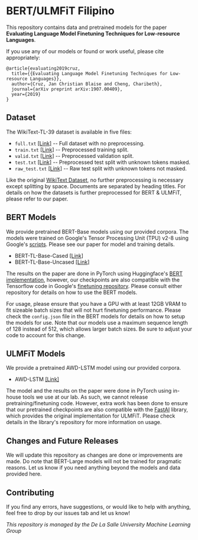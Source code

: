 # BERT/ULMFiT Filipino
This repository contains data and pretrained models for the paper **Evaluating Language Model Finetuning Techniques for Low-resource Languages**.

If you use any of our models or found or work useful, please cite appropriately:
```
@article{evaluating2019cruz,
  title={{Evaluating Language Model Finetuning Techniques for Low-resource Languages}},
  author={Cruz, Jan Christian Blaise and Cheng, Charibeth},
  journal={arXiv preprint arXiv:1907.00409},
  year={2019}
}
```
## Dataset
The WikiText-TL-39 dataset is available in five files:
* ```full.txt``` [[Link]](https://storage.googleapis.com/blaisecruz/datasets/wikitext-tl-39/full.txt) -- Full dataset with no preprocessing.
* ```train.txt``` [[Link]](https://storage.googleapis.com/blaisecruz/datasets/wikitext-tl-39/train.txt) -- Preprocessed training split.
* ```valid.txt``` [[Link]](https://storage.googleapis.com/blaisecruz/datasets/wikitext-tl-39/valid.txt) -- Preprocessed validation split.
* ```test.txt``` [[Link]](https://storage.googleapis.com/blaisecruz/datasets/wikitext-tl-39/test.txt) -- Preprocessed test split with unknown tokens masked.
* ```raw_test.txt``` [[Link]](https://storage.googleapis.com/blaisecruz/datasets/wikitext-tl-39/raw_test.txt) -- Raw test split with unknown tokens not masked.

Like the original [WikiText Dataset](https://blog.einstein.ai/the-wikitext-long-term-dependency-language-modeling-dataset/), no further preprocessing is necessary except splitting by space. Documents are separated by heading titles. For details on how the datasets is further preprocessed for BERT & ULMFiT, please refer to our paper.

## BERT Models
We provide pretrained BERT-Base models using our provided corpora. The models were trained on Google's Tensor Processing Unit (TPU) v2-8 using Google's [scripts](https://github.com/google-research/bert). Please see our paper for model and training details.

* BERT-TL-Base-Cased [[Link]](https://storage.googleapis.com/blaisecruz/bert-tagalog/models/bert-tagalog-base-cased.zip)
* BERT-TL-Base-Uncased [[Link]](https://storage.googleapis.com/blaisecruz/bert-tagalog/models/bert-tagalog-base-uncased.zip)

The results on the paper are done in PyTorch using Huggingface's [BERT implementation](https://github.com/huggingface/pytorch-pretrained-BERT), however, our checkpoints are also compatible with the Tensorflow code in Google's [finetuning repository](https://github.com/google-research/bert). Please consult either repository for details on how to use the BERT models.

For usage, please ensure that you have a GPU with at least 12GB VRAM to fit sizeable batch sizes that will not hurt finetuning performance. Please check the ```config.json``` file in the BERT models for details on how to setup the models for use. Note that our models use a maximum sequence length of 128 instead of 512, which allows larger batch sizes. Be sure to adjust your code to account for this change.

## ULMFiT Models
We provide a pretrained AWD-LSTM model using our provided corpora.

* AWD-LSTM [[Link]](https://storage.googleapis.com/blaisecruz/ulmfit-tagalog/models/pretrained-wikitext-tl-39.zip)

The model and the results on the paper were done in PyTorch using in-house tools we use at our lab. As such, we cannot release pretraining/finetuning code. However, extra work has been done to ensure that our pretrained checkpoints are also compatible with the [FastAI](https://github.com/fastai/fastai) library, which provides the original implementation for ULMFiT. Please check details in the library's repository for more information on usage.

## Changes and Future Releases
We will update this repository as changes are done or improvements are made. Do note that BERT-Large models will not be trained for pragmatic reasons. Let us know if you need anything beyond the models and data provided here.

## Contributing
If you find any errors, have suggestions, or would like to help with anything, feel free to drop by our issues tab and let us know!

*This repository is managed by the De La Salle University Machine Learning Group*
